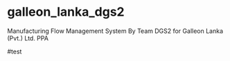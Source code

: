 # galleon_lanka_dgs2
Manufacturing Flow Management System By Team DGS2 for Galleon Lanka (Pvt.) Ltd.
PPA

#test
